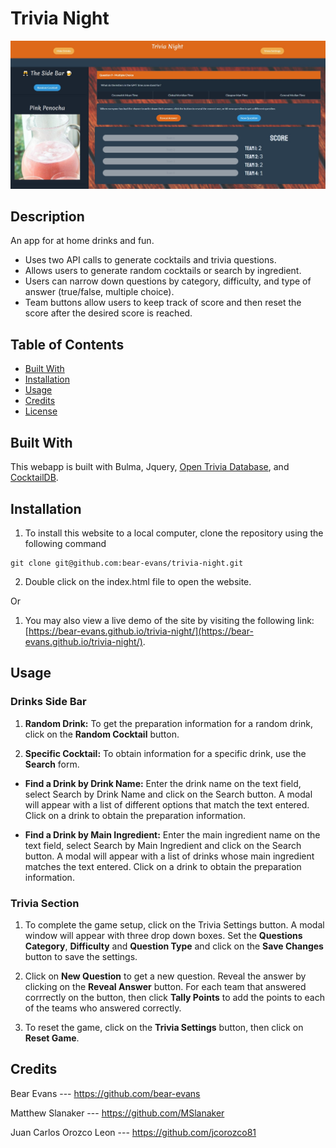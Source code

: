 # Trivia Night

![screenshot](assets/Screenshot.jpg)




## Description

An app for at home drinks and fun.

- Uses two API calls to generate cocktails and trivia questions.
- Allows users to generate random cocktails or search by ingredient.
- Users can narrow down questions by category, difficulty, and type of answer (true/false, multiple choice).
- Team buttons allow users to keep track of score and then reset the score after the desired score is reached.




## Table of Contents

- [Built With](#Built-With)
- [Installation](#installation)
- [Usage](#usage)
- [Credits](#credits)
- [License](#license)




## Built With

This webapp is built with Bulma, Jquery, [Open Trivia Database](https://opentdb.com/), and [CocktailDB](https://www.thecocktaildb.com/api.php).




## Installation

1. To install this website to a local computer, clone the repository using the following command

```
git clone git@github.com:bear-evans/trivia-night.git
```
2. Double click on the index.html file to open the website.

Or

1. You may also view a live demo of the site by visiting the following link: [https://bear-evans.github.io/trivia-night/](https://bear-evans.github.io/trivia-night/).




## Usage

### Drinks Side Bar

1. **Random Drink:** To get the preparation information for a random drink, click on the **Random Cocktail** button.

2. **Specific Cocktail:** To obtain information for a specific drink, use the **Search** form.

* **Find a Drink by Drink Name:** Enter the drink name on the text field, select Search by Drink Name and click on the Search button. A modal will appear with a list of different options that match the text entered. Click on a drink to obtain the preparation information.

* **Find a Drink by Main Ingredient:** Enter the main ingredient name on the text field, select Search by Main Ingredient and click on the Search button. A modal will appear with a list of drinks whose main ingredient matches the text entered. Click on a drink to obtain the preparation information.

### Trivia Section

1. To complete the game setup, click on the Trivia Settings button. A modal window will appear with three drop down boxes. Set the **Questions Category**, **Difficulty** and **Question Type** and click on the **Save Changes** button to save the settings.

2. Click on **New Question** to get a new question. Reveal the answer by clicking on the **Reveal Answer** button. For each team that answered corrrectly on the button, then click **Tally Points** to add the points to each of the teams who answered correctly.

3. To reset the game, click on the **Trivia Settings** button, then click on **Reset Game**.

 

## Credits

Bear Evans
--- https://github.com/bear-evans

Matthew Slanaker
--- https://github.com/MSlanaker

Juan Carlos Orozco Leon
--- https://github.com/jcorozco81
